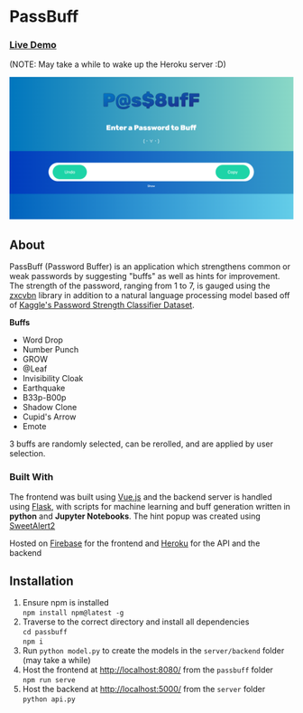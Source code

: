 # PassBuff
### [Live Demo](https://pass-buff.web.app)
(NOTE: May take a while to wake up the Heroku server :D)

[![Website Screenshot](mainpage.png)](https://pass-buff.web.app)

## About
PassBuff (Password Buffer) is an application which strengthens common or weak passwords by suggesting "buffs" as well as hints for improvement. The strength of the password, ranging from 1 to 7, is gauged using the [zxcvbn](https://github.com/dwolfhub/zxcvbn-python) library in addition to a natural language processing model based off of [Kaggle's Password Strength Classifier Dataset](https://www.kaggle.com/datasets/bhavikbb/password-strength-classifier-dataset).

**Buffs**
- Word Drop
- Number Punch
- GROW
- @Leaf
- Invisibility Cloak
- Earthquake
- B33p-B00p
- Shadow Clone
- Cupid's Arrow
- Emote

3 buffs are randomly selected, can be rerolled, and are applied by user selection.

### Built With
The frontend was built using [Vue.js](https://vuejs.org/) and the backend server is handled using [Flask](https://flask.palletsprojects.com/en/2.1.x/), with scripts for machine learning and buff generation written in **python** and **Jupyter Notebooks**. The hint popup was created using [SweetAlert2](https://sweetalert2.github.io/)

Hosted on [Firebase](https://firebase.google.com/) for the frontend and [Heroku](https://www.heroku.com/) for the API and the backend

## Installation
1. Ensure npm is installed <br>
``` npm install npm@latest -g ```
2. Traverse to the correct directory and install all dependencies <br>
```cd passbuff``` <br>
```npm i ```
3. Run ```python model.py``` to create the models in the ```server/backend``` folder (may take a while) <br>
4. Host the frontend at [http://localhost:8080/](http://localhost:8080/) from the ```passbuff``` folder <br>
``` npm run serve ```
5. Host the backend at [http://localhost:5000/](http://localhost:5000/) from the ```server``` folder <br>
``` python api.py ```
